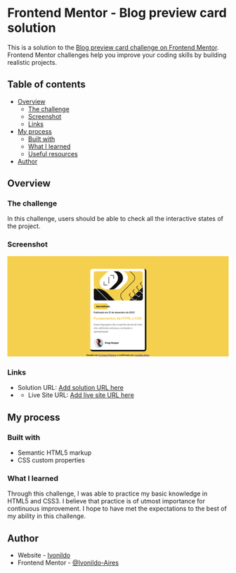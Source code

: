 # Frontend Mentor - Blog preview card solution

This is a solution to the [Blog preview card challenge on Frontend Mentor](https://www.frontendmentor.io/challenges/blog-preview-card-ckPaj01IcS). Frontend Mentor challenges help you improve your coding skills by building realistic projects. 

## Table of contents

- [Overview](#overview)
  - [The challenge](#the-challenge)
  - [Screenshot](#screenshot)
  - [Links](#links)
- [My process](#my-process)
  - [Built with](#built-with)
  - [What I learned](#what-i-learned)
  - [Useful resources](#useful-resources)
- [Author](#author)

## Overview

### The challenge

In this challenge, users should be able to check all the interactive states of the project.

### Screenshot

![](/Captura%20de%20tela%202024-01-23%20221853.png)


### Links

- Solution URL: [Add solution URL here](https://ivonildo-aires.github.io/desafio-Cartao-de-Visualizacao/)
- - Live Site URL: [Add live site URL here]([https://your-live-site-url.com](https://ivonildo-aires.github.io/desafio-Cartao-de-Visualizacao/))

## My process

### Built with

- Semantic HTML5 markup
- CSS custom properties

### What I learned

Through this challenge, I was able to practice my basic knowledge in HTML5 and CSS3. I believe that practice is of utmost importance for continuous improvement. I hope to have met the expectations to the best of my ability in this challenge.

## Author

- Website - [Ivonildo](https://github.com/Ivonildo-Airesm)
- Frontend Mentor - [@Ivonildo-Aires](https://www.frontendmentor.io/profile/yourusername)


